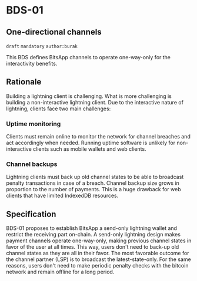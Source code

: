 BDS-01
======

One-directional channels
-------------------------------

`draft` `mandatory` `author:burak`

This BDS defines BitsApp channels to operate one-way-only for the interactivity benefits.

## Rationale

Building a lightning client is challenging. What is more challenging is building a non-interactive lightning client. Due to the interactive nature of lightning, clients face two main challenges:

### Uptime monitoring
Clients must remain online to monitor the network for channel breaches and act accordingly when needed. Running uptime software is unlikely for non-interactive clients such as mobile wallets and web clients.

### Channel backups
Lightning clients must back up old channel states to be able to broadcast penalty transactions in case of a breach. Channel backup size grows in proportion to the number of payments. This is a huge drawback for web clients that have limited IndexedDB resources.

## Specification
BDS-01 proposes to establish BitsApp a send-only lightning wallet and restrict the receiving part on-chain. A send-only lightning design makes payment channels operate one-way-only, making previous channel states in favor of the user at all times. This way, users don't need to back-up old channel states as they are all in their favor. The most favorable outcome for the channel partner (LSP) is to broadcast the latest-state-only. For the same reasons, users don't need to make periodic penalty checks with the bitcoin network and remain offline for a long period.
